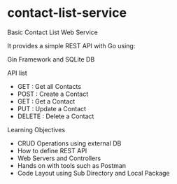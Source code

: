 # contact-list-service
Basic Contact List Web Service

It provides a simple REST API with Go using:

Gin Framework and SQLite DB

API list

- GET : Get all Contacts
- POST : Create a Contact
- GET : Get a Contact
- PUT : Update a Contact
- DELETE : Delete a Contact

Learning Objectives

- CRUD Operations using external DB
- How to define REST API  
- Web Servers and Controllers
- Hands on with tools such as Postman
- Code Layout using Sub Directory and Local Package
